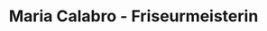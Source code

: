 ---
title: "Maria Calabro - Friseurmeisterin"
url: /albbruck/maria-calabro-friseurmeisterin/
shop: Friseur
---